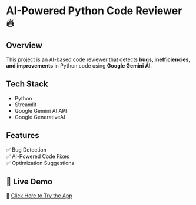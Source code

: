 # AI-Powered Python Code Reviewer 🔥

## Overview
This project is an AI-based code reviewer that detects **bugs, inefficiencies, and improvements** in Python code using **Google Gemini AI**.

##  Tech Stack
- Python
- Streamlit
- Google Gemini AI API
- Google GenerativeAI

## Features
✅ Bug Detection  
✅ AI-Powered Code Fixes  
✅ Optimization Suggestions  

## 🚀 Live Demo  
🔗 [Click Here to Try the App](https://ai-python-code-reviewer-app-63c74yfmscvgbmsoetclkb.streamlit.app/)  
